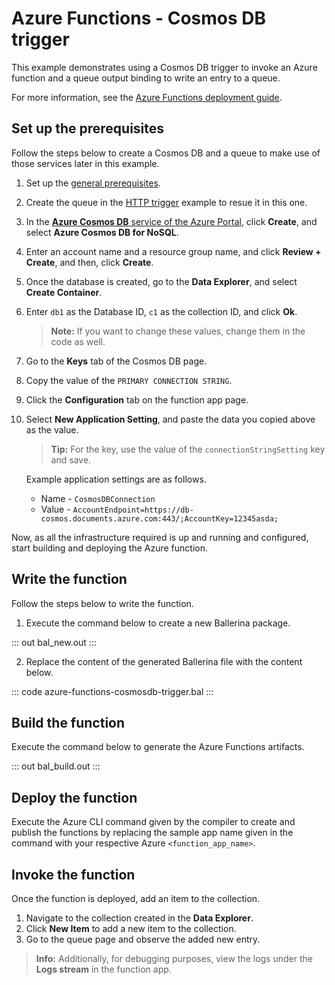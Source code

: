 # Azure Functions - Cosmos DB trigger

This example demonstrates using a Cosmos DB trigger to invoke an Azure function and a queue output binding to write an entry to a queue.

For more information, see the [Azure Functions deployment guide](https://ballerina.io/learn/run-in-the-cloud/function-as-a-service/azure-functions/).

## Set up the prerequisites

Follow the steps below to create a Cosmos DB and a queue to make use of those services later in this example.

1. Set up the [general prerequisites](https://ballerina.io/learn/run-in-the-cloud/function-as-a-service/azure-functions/#set-up-the-prerequisites).
2. Create the queue in the [HTTP trigger](/learn/by-example/azure-functions/http-trigger/) example to resue it in this one.
3. In the [**Azure Cosmos DB** service of the Azure Portal](https://portal.azure.com/#create/Microsoft.DocumentDB), click **Create**, and select **Azure Cosmos DB for NoSQL**.
4. Enter an account name and a resource group name, and click **Review + Create**, and then, click **Create**.
5. Once the database is created, go to the **Data Explorer**, and select **Create Container**.
6. Enter `db1` as the Database ID, `c1` as the collection ID, and click **Ok**.
    >**Note:** If you want to change these values, change them in the code as well.
6. Go to the **Keys** tab of the Cosmos DB page.
7. Copy the value of the `PRIMARY CONNECTION STRING`.
8. Click the **Configuration** tab on the function app page.
9. Select **New Application Setting**, and paste the data you copied above as the value. 
    >**Tip:** For the key, use the value of the `connectionStringSetting` key and save.

    Example application settings are as follows.

    - Name - `CosmosDBConnection`
    - Value - `AccountEndpoint=https://db-cosmos.documents.azure.com:443/;AccountKey=12345asda;`

Now, as all the infrastructure required is up and running and configured, start building and deploying the Azure function.

## Write the function

Follow the steps below to write the function.

1. Execute the command below to create a new Ballerina package.

::: out bal_new.out :::

2. Replace the content of the generated Ballerina file with the content below.

::: code azure-functions-cosmosdb-trigger.bal :::

## Build the function

Execute the command below to generate the Azure Functions artifacts.

::: out bal_build.out :::

## Deploy the function

Execute the Azure CLI command given by the compiler to create and publish the functions by replacing the sample app name given in the command with your respective Azure `<function_app_name>`.

## Invoke the function

Once the function is deployed, add an item to the collection.

1. Navigate to the collection created in the **Data Explorer**.
2. Click **New Item** to add a new item to the collection.
3. Go to the queue page and observe the added new entry.

>**Info:** Additionally, for debugging purposes, view the logs under the **Logs stream** in the function app.

